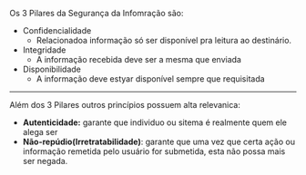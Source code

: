 Os 3 Pilares da Segurança da Infomração são:
- Confidencialidade
	- Relacionadoa informação só ser disponível pra leitura ao destinário.
- Integridade
	- A informação recebida deve ser a mesma que enviada
- Disponibilidade
	-  A informação deve estyar disponível sempre que requisitada

--- 
Além dos 3 Pilares outros princípios possuem alta relevanica:

- **Autenticidade:**  garante que individuo ou sitema é realmente quem ele alega ser
- **Não-repúdio(Irretratabilidade)**: garante que uma vez que certa ação ou informação remetida pelo usuário for submetida, esta não possa mais ser negada.